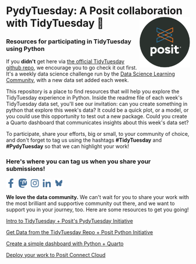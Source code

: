 # PydyTuesday: A Posit collaboration with TidyTuesday 🎉 <a href="https://posit.co"><img src="images/posit_round_logo.png" align="right" height="138" alt="Posit" /></a>

### Resources for participating in TidyTuesday using Python

If you **didn't** get here via [the official TidyTuesday github repo](https://github.com/rfordatascience/tidytuesday), we encourage you to go check it out first. It's a weekly data science challenge run by the [Data Science Learning Community](https://dslc.io/), with a new data set added each week. 

This repository is a place to find resources that will help you explore the TidyTuesday experience in Python. Inside the readme file of each week's TidyTuesday data set, you'll see our invitation: can you create something in python that explore this week's data? It could be a quick plot, or a model, or you could use this opportunity to test out a new package. Could you create a Quarto dashboard that communicates insights about this week's data set?  

To participate, share your efforts, big or small, to your community of choice, and don't forget to tag us using the hashtags **#TidyTuesday** and **#PydyTuesday** so that we can highlight your work!

### Here's where you can tag us when you share your submissions!
<a href="https://pos.it/facebook"><img src="images/facebook-logo_lightblue.svg" height="25" alt="Posit Facebook" /></a>&nbsp;
<a href="https://fosstodon.org/@posit"><img src="images/fosstadon-logo_lightblue.svg" height="25" alt="Posit Mastodon" /></a>&nbsp;
<a href="https://pos.it/instagram"><img src="images/instagram-logo_lightblue.svg" height="25" alt="Posit Instagram" /></a>&nbsp;
<a href="https://pos.it/linkedin"><img src="images/linkedin-logo_lightblue.svg" height="25" alt="Posit LinkedIn" /></a>&nbsp;
<a href="https://bsky.app/profile/posit.co"><img src="images/bluesky-lightblue.svg" height="25" alt="Posit Bluesky" /></a>


**We love the data community.** We can't wait for you to share your work with the most brilliant and supportive community out there, and we want to support you in your journey, too. Here are some resources to get you going!  

[Intro to TidyTuesday + Posit's PydyTuesday Initiative](https://youtu.be/gCSkxt4omKo)  

[Get Data from the TidyTuesday Repo + Posit Python Initiative](https://youtu.be/ol2FrSL5gVU?si=9NUMW1S2FqIAKpZ_)

[Create a simple dashboard with Python + Quarto](https://youtu.be/uLGe9zuuNl0?feature=shared)  

[Deploy your work to Posit Connect Cloud](https://youtu.be/WD693FBfVUk?si=XkgnfXksqmBRc2OW)


<!--a href="https://www.youtube.com/watch?v=gCSkxt4omKo"><img src="https://img.youtube.com/vi/gCSkxt4omKo/maxresdefault.jpg" align="left" height="200" alt="ALT TEXT GOES HERE" /></a-->
<!--a href="https://www.youtube.com/watch?v=gCSkxt4omKo"><img src="images/isabel_thumb.png" align="left" height="200" alt="Thumbnail image of a Posit video introducing TidyTuesday and the Python Challenge" /></a-->
<!--a href="https://www.youtube.com/watch?v=uLGe9zuuNl0"><img src="https://img.youtube.com/vi/uLGe9zuuNl0/maxresdefault.jpg" align="left" height="200" alt="Thumbnail image of a Posit video showing how to create a dashboard using Python and Quarto" /></a--> 
